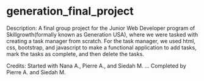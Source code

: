 # generation_final_project

Description:
A final group project for the Junior Web Developer program of Skillgrowth(formally known as Generation USA), where we were tasked with creating a task manager from scratch. For the task manager, we used html, css, bootstrap, and javascript to make a functional application to add tasks, mark the tasks as complete, and then delete the tasks.

Credits:
Started with Nana A., Pierre A., and Siedah M.
...
Completed by Pierre A. and Siedah M.

